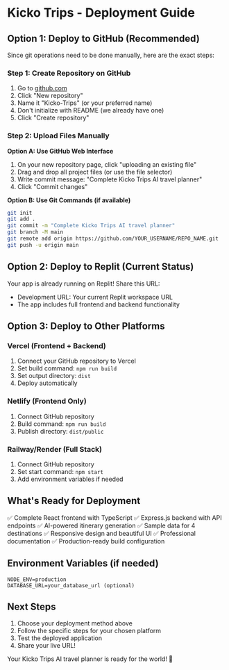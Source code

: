 # Kicko Trips - Deployment Guide

## Option 1: Deploy to GitHub (Recommended)

Since git operations need to be done manually, here are the exact steps:

### Step 1: Create Repository on GitHub
1. Go to [github.com](https://github.com)
2. Click "New repository"
3. Name it "Kicko-Trips" (or your preferred name)
4. Don't initialize with README (we already have one)
5. Click "Create repository"

### Step 2: Upload Files Manually
**Option A: Use GitHub Web Interface**
1. On your new repository page, click "uploading an existing file"
2. Drag and drop all project files (or use the file selector)
3. Write commit message: "Complete Kicko Trips AI travel planner"
4. Click "Commit changes"

**Option B: Use Git Commands (if available)**
```bash
git init
git add .
git commit -m "Complete Kicko Trips AI travel planner"
git branch -M main
git remote add origin https://github.com/YOUR_USERNAME/REPO_NAME.git
git push -u origin main
```

## Option 2: Deploy to Replit (Current Status)

Your app is already running on Replit! Share this URL:
- Development URL: Your current Replit workspace URL
- The app includes full frontend and backend functionality

## Option 3: Deploy to Other Platforms

### Vercel (Frontend + Backend)
1. Connect your GitHub repository to Vercel
2. Set build command: `npm run build`
3. Set output directory: `dist`
4. Deploy automatically

### Netlify (Frontend Only)
1. Connect GitHub repository
2. Build command: `npm run build`
3. Publish directory: `dist/public`

### Railway/Render (Full Stack)
1. Connect GitHub repository
2. Set start command: `npm start`
3. Add environment variables if needed

## What's Ready for Deployment

✅ Complete React frontend with TypeScript
✅ Express.js backend with API endpoints
✅ AI-powered itinerary generation
✅ Sample data for 4 destinations
✅ Responsive design and beautiful UI
✅ Professional documentation
✅ Production-ready build configuration

## Environment Variables (if needed)
```
NODE_ENV=production
DATABASE_URL=your_database_url (optional)
```

## Next Steps
1. Choose your deployment method above
2. Follow the specific steps for your chosen platform
3. Test the deployed application
4. Share your live URL!

Your Kicko Trips AI travel planner is ready for the world! 🚀